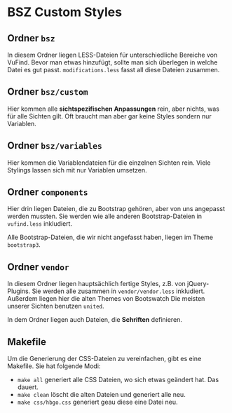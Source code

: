 # BSZ Custom Styles

## Ordner `bsz`

In diesem Ordner liegen LESS-Dateien für unterschiedliche Bereiche von VuFind. 
Bevor man etwas hinzufügt, sollte man sich überlegen in welche Datei es gut passt. 
`modifications.less` fasst all diese Dateien zusammen. 

## Ordner `bsz/custom`

Hier kommen alle **sichtspezifischen Anpassungen** rein, aber nichts, was für alle 
Sichten gilt. Oft braucht man aber gar keine Styles sondern nur Variablen. 


## Ordner `bsz/variables`

Hier kommen die Variablendateien für die einzelnen Sichten rein. Viele Stylings 
lassen sich mit nur Variablen umsetzen. 

## Ordner `components`

Hier drin liegen Dateien, die zu Bootstrap gehören, aber von uns angepasst werden
mussten. Sie werden wie alle anderen Bootstrap-Dateien in `vufind.less` inkludiert.

Alle Bootstrap-Dateien, die wir nicht angefasst haben, liegen im Theme 
`bootstrap3`. 

## Ordner `vendor`

In diesem Ordner liegen hauptsächlich fertige Styles, z.B. von jQuery-Plugins. 
Sie werden alle zusammen in `vendor/vendor.less` inkludiert. Außerdem liegen hier
die alten Themes von Bootswatch Die meisten unserer Sichten benutzen `united`. 

In dem Ordner liegen auch Dateien, die **Schriften** definieren. 

## Makefile

Um die Generierung der CSS-Dateien zu vereinfachen, gibt es eine Makefile. Sie 
hat folgende Modi:

* `make all` generiert alle CSS Dateien, wo sich etwas geändert hat. Das dauert. 
* `make clean` löscht die alten Dateien und generiert alle neu. 
* `make css/hbgo.css` generiert geau diese eine Datei neu. 

